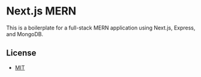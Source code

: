 # Next.js MERN

This is a boilerplate for a full-stack MERN application using Next.js, Express, and MongoDB.

## License

- [MIT](LICENSE.md)

